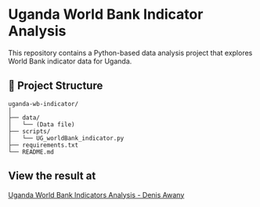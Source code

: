 # Uganda World Bank Indicator Analysis

This repository contains a Python-based data analysis project that explores World Bank indicator data for Uganda.

## 📂 Project Structure

```plaintext
uganda-wb-indicator/
│
├── data/
│   └── (Data file)
├── scripts/
│   └── UG_worldBank_indicator.py
├── requirements.txt
└── README.md
```

## View the result at
[Uganda World Bank Indicators Analysis - Denis Awany](https://uganda-wb-indicator.streamlit.app)
